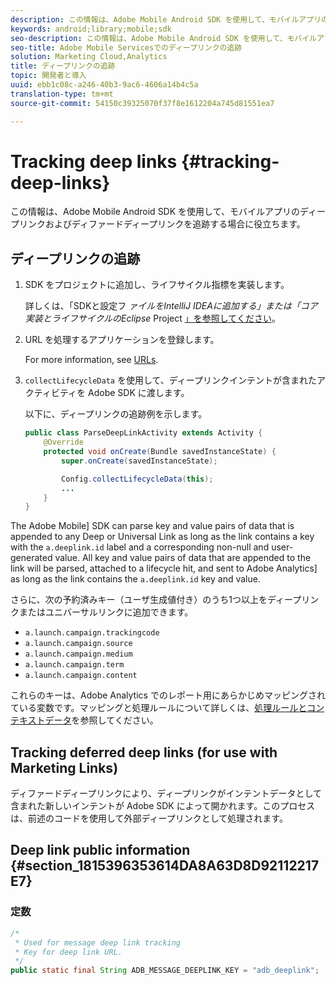 ```yaml
---
description: この情報は、Adobe Mobile Android SDK を使用して、モバイルアプリのディープリンクおよびディファードディープリンクを追跡する場合に役立ちます。
keywords: android;library;mobile;sdk
seo-description: この情報は、Adobe Mobile Android SDK を使用して、モバイルアプリのディープリンクおよびディファードディープリンクを追跡する場合に役立ちます。
seo-title: Adobe Mobile Servicesでのディープリンクの追跡
solution: Marketing Cloud,Analytics
title: ディープリンクの追跡
topic: 開発者と導入
uuid: ebb1c08c-a246-40b3-9ac6-4606a14b4c5a
translation-type: tm+mt
source-git-commit: 54150c39325070f37f8e1612204a745d81551ea7

---
```



# Tracking deep links {#tracking-deep-links}

この情報は、Adobe Mobile Android SDK を使用して、モバイルアプリのディープリンクおよびディファードディープリンクを追跡する場合に役立ちます。

## ディープリンクの追跡

1. SDK をプロジェクトに追加し、ライフサイクル指標を実装します。

   詳しくは、「SDKと設定フ *ァイルをIntelliJ IDEAに追加する」または「コア実装とライフサイクルのEclipse* Project [」を参照してください](/help/android/getting-started/dev-qs.md)。

1. URL を処理するアプリケーションを登録します。

   For more information, see [URLs](https://developer.android.com/training/basics/intents/filters.html).
1. `collectLifecycleData` を使用して、ディープリンクインテントが含まれたアクティビティを Adobe SDK に渡します。

   以下に、ディープリンクの追跡例を示します。

   ```java
   public class ParseDeepLinkActivity extends Activity { 
       @Override 
       protected void onCreate(Bundle savedInstanceState) { 
           super.onCreate(savedInstanceState); 
   
           Config.collectLifecycleData(this); 
           ... 
       } 
   }
   ```

The Adobe Mobile] SDK can parse key and value pairs of data that is appended to any Deep or Universal Link as long as the link contains a key with the `a.deeplink.id` label and a corresponding non-null and user-generated value. All key and value pairs of data that are appended to the link will be parsed, attached to a lifecycle hit, and sent to Adobe Analytics] as long as the link contains the `a.deeplink.id` key and value.

さらに、次の予約済みキー（ユーザ生成値付き）のうち1つ以上をディープリンクまたはユニバーサルリンクに追加できます。

* `a.launch.campaign.trackingcode`
* `a.launch.campaign.source`
* `a.launch.campaign.medium`
* `a.launch.campaign.term`
* `a.launch.campaign.content`

これらのキーは、Adobe Analytics でのレポート用にあらかじめマッピングされている変数です。マッピングと処理ルールについて詳しくは、[処理ルールとコンテキストデータ](https://docs.adobe.com/content/help/en/analytics/admin/admin-tools/processing-rules/processing-rules.html)を参照してください。

## Tracking deferred deep links (for use with Marketing Links)

ディファードディープリンクにより、ディープリンクがインテントデータとして含まれた新しいインテントが Adobe SDK によって開かれます。このプロセスは、前述のコードを使用して外部ディープリンクとして処理されます。

## Deep link public information {#section_1815396353614DA8A63D8D92112217E7}

### 定数

```java
/* 
 * Used for message deep link tracking
 * Key for deep link URL. 
 */
public static final String ADB_MESSAGE_DEEPLINK_KEY = "adb_deeplink";
```

